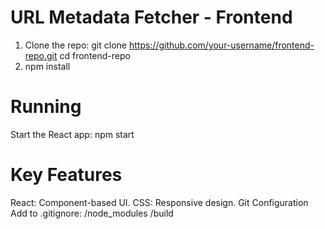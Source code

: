 # URL Metadata Fetcher - Frontend
1. Clone the repo:
   git clone https://github.com/your-username/frontend-repo.git
   cd frontend-repo
2. npm install
# Running
Start the React app:
npm start
# Key Features
React: Component-based UI.
CSS: Responsive design.
Git Configuration
Add to .gitignore:
/node_modules
/build